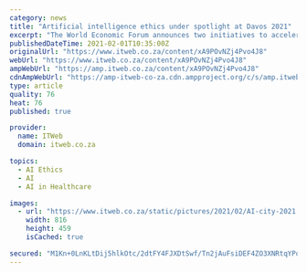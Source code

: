 ```yaml
---
category: news
title: "Artificial intelligence ethics under spotlight at Davos 2021"
excerpt: "The World Economic Forum announces two initiatives to accelerate the adoption of technology across the globe, at the annual Davos meeting."
publishedDateTime: 2021-02-01T10:35:00Z
originalUrl: "https://www.itweb.co.za/content/xA9POvNZj4Pvo4J8"
webUrl: "https://www.itweb.co.za/content/xA9POvNZj4Pvo4J8"
ampWebUrl: "https://amp.itweb.co.za/content/xA9POvNZj4Pvo4J8"
cdnAmpWebUrl: "https://amp-itweb-co-za.cdn.ampproject.org/c/s/amp.itweb.co.za/content/xA9POvNZj4Pvo4J8"
type: article
quality: 76
heat: 76
published: true

provider:
  name: ITWeb
  domain: itweb.co.za

topics:
  - AI Ethics
  - AI
  - AI in Healthcare

images:
  - url: "https://www.itweb.co.za/static/pictures/2021/02/AI-city-2021.jpg"
    width: 816
    height: 459
    isCached: true

secured: "M1Kn+0LnKLtDij5hlkOtc/2dtFY4FJXDtSwf/Tn2jAuFsiDEF4ZO3XNRtqYPov1em4Z1lsmiWtgKjv7NNzU3plQFPCUV8T8TfNPeuVACVJBO+tS+UF5PouQA0ddO/PkkEIB4SYR8o7Ew+7N7iVHunkEGC36HhWq8ljRhUY0XvLShvrrcucXobHc0FUY7o8MR9/Ka6cyaNyCR8RI3PzLJIwVi7/ADWONPA5MvOd9yWJFg/g9xLDNWDMobNNYkNqFMvDnht0i3/wp3lQCqRFFuLNbBiliPOev8l7gZKWaXAVVnLivNuX8cQHlaIgNB8Ad2doTVn3II9uJDOAFiTQbzMuJC42Mk5Y969Xrbq0MZ/Qk=;p5XInH8oHrpPTKrZwHqwuQ=="
---
```


